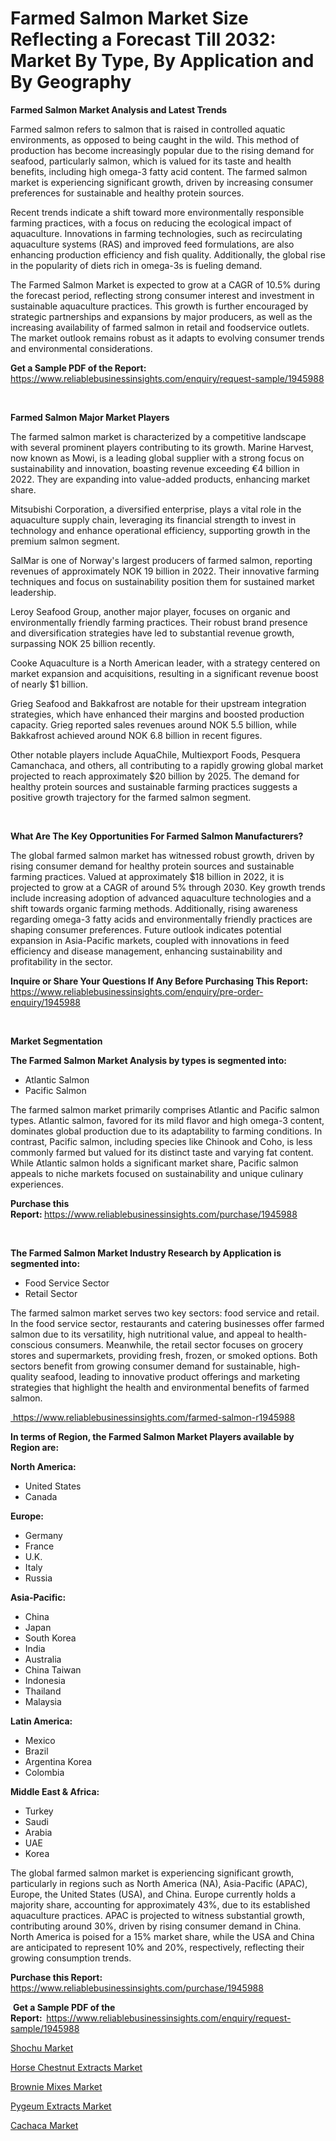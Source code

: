 <p><h1>Farmed Salmon Market Size Reflecting a Forecast Till 2032: Market By Type, By Application and By Geography</h1></p><p><strong>Farmed Salmon Market Analysis and Latest Trends</strong></p>
<p><p>Farmed salmon refers to salmon that is raised in controlled aquatic environments, as opposed to being caught in the wild. This method of production has become increasingly popular due to the rising demand for seafood, particularly salmon, which is valued for its taste and health benefits, including high omega-3 fatty acid content. The farmed salmon market is experiencing significant growth, driven by increasing consumer preferences for sustainable and healthy protein sources.</p><p>Recent trends indicate a shift toward more environmentally responsible farming practices, with a focus on reducing the ecological impact of aquaculture. Innovations in farming technologies, such as recirculating aquaculture systems (RAS) and improved feed formulations, are also enhancing production efficiency and fish quality. Additionally, the global rise in the popularity of diets rich in omega-3s is fueling demand.</p><p>The Farmed Salmon Market is expected to grow at a CAGR of 10.5% during the forecast period, reflecting strong consumer interest and investment in sustainable aquaculture practices. This growth is further encouraged by strategic partnerships and expansions by major producers, as well as the increasing availability of farmed salmon in retail and foodservice outlets. The market outlook remains robust as it adapts to evolving consumer trends and environmental considerations.</p></p>
<p><strong>Get a Sample PDF of the Report:&nbsp;</strong> <a href="https://www.reliablebusinessinsights.com/enquiry/request-sample/1945988?utm_campaign=1138&utm_medium=2&utm_source=Github&utm_content=ia&utm_term=14022025&utm_id=farmed-salmon">https://www.reliablebusinessinsights.com/enquiry/request-sample/1945988</a></p>
<p>&nbsp;</p>
<p><strong>Farmed Salmon Major Market Players</strong></p>
<p><p>The farmed salmon market is characterized by a competitive landscape with several prominent players contributing to its growth. Marine Harvest, now known as Mowi, is a leading global supplier with a strong focus on sustainability and innovation, boasting revenue exceeding €4 billion in 2022. They are expanding into value-added products, enhancing market share.</p><p>Mitsubishi Corporation, a diversified enterprise, plays a vital role in the aquaculture supply chain, leveraging its financial strength to invest in technology and enhance operational efficiency, supporting growth in the premium salmon segment. </p><p>SalMar is one of Norway's largest producers of farmed salmon, reporting revenues of approximately NOK 19 billion in 2022. Their innovative farming techniques and focus on sustainability position them for sustained market leadership.</p><p>Leroy Seafood Group, another major player, focuses on organic and environmentally friendly farming practices. Their robust brand presence and diversification strategies have led to substantial revenue growth, surpassing NOK 25 billion recently. </p><p>Cooke Aquaculture is a North American leader, with a strategy centered on market expansion and acquisitions, resulting in a significant revenue boost of nearly $1 billion. </p><p>Grieg Seafood and Bakkafrost are notable for their upstream integration strategies, which have enhanced their margins and boosted production capacity. Grieg reported sales revenues around NOK 5.5 billion, while Bakkafrost achieved around NOK 6.8 billion in recent figures.</p><p>Other notable players include AquaChile, Multiexport Foods, Pesquera Camanchaca, and others, all contributing to a rapidly growing global market projected to reach approximately $20 billion by 2025. The demand for healthy protein sources and sustainable farming practices suggests a positive growth trajectory for the farmed salmon segment.</p></p>
<p>&nbsp;</p>
<p><strong>What Are The Key Opportunities For Farmed Salmon Manufacturers?</strong></p>
<p><p>The global farmed salmon market has witnessed robust growth, driven by rising consumer demand for healthy protein sources and sustainable farming practices. Valued at approximately $18 billion in 2022, it is projected to grow at a CAGR of around 5% through 2030. Key growth trends include increasing adoption of advanced aquaculture technologies and a shift towards organic farming methods. Additionally, rising awareness regarding omega-3 fatty acids and environmentally friendly practices are shaping consumer preferences. Future outlook indicates potential expansion in Asia-Pacific markets, coupled with innovations in feed efficiency and disease management, enhancing sustainability and profitability in the sector.</p></p>
<p><strong>Inquire or Share Your Questions If Any Before Purchasing This Report:</strong> <a href="https://www.reliablebusinessinsights.com/enquiry/pre-order-enquiry/1945988?utm_campaign=1138&utm_medium=2&utm_source=Github&utm_content=ia&utm_term=14022025&utm_id=farmed-salmon">https://www.reliablebusinessinsights.com/enquiry/pre-order-enquiry/1945988</a></p>
<p>&nbsp;</p>
<p><strong>Market Segmentation</strong></p>
<p><strong>The Farmed Salmon Market Analysis by types is segmented into:</strong></p>
<p><ul><li>Atlantic Salmon</li><li>Pacific Salmon</li></ul></p>
<p><p>The farmed salmon market primarily comprises Atlantic and Pacific salmon types. Atlantic salmon, favored for its mild flavor and high omega-3 content, dominates global production due to its adaptability to farming conditions. In contrast, Pacific salmon, including species like Chinook and Coho, is less commonly farmed but valued for its distinct taste and varying fat content. While Atlantic salmon holds a significant market share, Pacific salmon appeals to niche markets focused on sustainability and unique culinary experiences.</p></p>
<p><strong>Purchase this Report:&nbsp;</strong><a href="https://www.reliablebusinessinsights.com/purchase/1945988?utm_campaign=1138&utm_medium=2&utm_source=Github&utm_content=ia&utm_term=14022025&utm_id=farmed-salmon">https://www.reliablebusinessinsights.com/purchase/1945988</a></p>
<p>&nbsp;</p>
<p><strong>The Farmed Salmon Market Industry Research by Application is segmented into:</strong></p>
<p><ul><li>Food Service Sector</li><li>Retail Sector</li></ul></p>
<p><p>The farmed salmon market serves two key sectors: food service and retail. In the food service sector, restaurants and catering businesses offer farmed salmon due to its versatility, high nutritional value, and appeal to health-conscious consumers. Meanwhile, the retail sector focuses on grocery stores and supermarkets, providing fresh, frozen, or smoked options. Both sectors benefit from growing consumer demand for sustainable, high-quality seafood, leading to innovative product offerings and marketing strategies that highlight the health and environmental benefits of farmed salmon.</p></p>
<p><a href="https://www.reliablebusinessinsights.com/farmed-salmon-r1945988?utm_campaign=1138&utm_medium=2&utm_source=Github&utm_content=ia&utm_term=14022025&utm_id=farmed-salmon">&nbsp;https://www.reliablebusinessinsights.com/farmed-salmon-r1945988</a></p>
<p><strong>In terms of Region, the Farmed Salmon Market Players available by Region are:</strong></p>
<p>
    <p> <strong> North America: </strong>
        <ul>
            <li>United States</li>
            <li>Canada</li>
        </ul>
        </p> 
    <p> <strong> Europe: </strong>
        <ul>
            <li>Germany</li>
            <li>France</li>
            <li>U.K.</li>
            <li>Italy</li>
            <li>Russia</li>
        </ul>
        </p> 
    <p> <strong> Asia-Pacific: </strong>
        <ul>
            <li>China</li>
            <li>Japan</li>
            <li>South Korea</li>
            <li>India</li>
            <li>Australia</li>
            <li>China Taiwan</li>
            <li>Indonesia</li>
            <li>Thailand</li>
            <li>Malaysia</li>
        </ul>
        </p> 
    <p> <strong> Latin America: </strong>
        <ul>
            <li>Mexico</li>
            <li>Brazil</li>
            <li>Argentina Korea</li>
            <li>Colombia</li>
        </ul>
        </p> 
    <p> <strong> Middle East & Africa: </strong>
        <ul>
            <li>Turkey</li>
            <li>Saudi</li>
            <li>Arabia</li>
            <li>UAE</li>
            <li>Korea</li>
        </ul>
    </p>
    </p>
<p><p>The global farmed salmon market is experiencing significant growth, particularly in regions such as North America (NA), Asia-Pacific (APAC), Europe, the United States (USA), and China. Europe currently holds a majority share, accounting for approximately 43%, due to its established aquaculture practices. APAC is projected to witness substantial growth, contributing around 30%, driven by rising consumer demand in China. North America is poised for a 15% market share, while the USA and China are anticipated to represent 10% and 20%, respectively, reflecting their growing consumption trends.</p></p>
<p><strong>Purchase this Report: </strong><a href="https://www.reliablebusinessinsights.com/purchase/1945988?utm_campaign=1138&utm_medium=2&utm_source=Github&utm_content=ia&utm_term=14022025&utm_id=farmed-salmon">https://www.reliablebusinessinsights.com/purchase/1945988</a></p>
<p>&nbsp;<strong>Get a Sample PDF of the Report:&nbsp;&nbsp;</strong><a href="https://www.reliablebusinessinsights.com/enquiry/request-sample/1945988?utm_campaign=1138&utm_medium=2&utm_source=Github&utm_content=ia&utm_term=14022025&utm_id=farmed-salmon">https://www.reliablebusinessinsights.com/enquiry/request-sample/1945988</a></p>
<p><strong></strong></p>
<p><p><a href="https://github.com/hoevealiur4/Market-Research-Report-List-1/blob/main/shochu-market.md?utm_campaign=1138&utm_medium=2&utm_source=Github&utm_content=ia&utm_term=14022025&utm_id=farmed-salmon">Shochu Market</a></p><p><a href="https://github.com/palejsaafuu/Market-Research-Report-List-1/blob/main/horse-chestnut-extracts-market.md?utm_campaign=1138&utm_medium=2&utm_source=Github&utm_content=ia&utm_term=14022025&utm_id=farmed-salmon">Horse Chestnut Extracts Market</a></p><p><a href="https://github.com/khanyearimse/Market-Research-Report-List-1/blob/main/brownie-mixes-market.md?utm_campaign=1138&utm_medium=2&utm_source=Github&utm_content=ia&utm_term=14022025&utm_id=farmed-salmon">Brownie Mixes Market</a></p><p><a href="https://github.com/guleealhani/Market-Research-Report-List-1/blob/main/pygeum-extracts-market.md?utm_campaign=1138&utm_medium=2&utm_source=Github&utm_content=ia&utm_term=14022025&utm_id=farmed-salmon">Pygeum Extracts Market</a></p><p><a href="https://github.com/leehihkl/Market-Research-Report-List-1/blob/main/cachaca-market.md?utm_campaign=1138&utm_medium=2&utm_source=Github&utm_content=ia&utm_term=14022025&utm_id=farmed-salmon">Cachaca Market</a></p></p>
